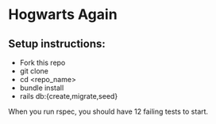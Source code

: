 # Hogwarts Again

## Setup instructions:
  - Fork this repo
  - git clone <repo>
  - cd <repo_name>
  - bundle install
  - rails db:{create,migrate,seed}

When you run rspec, you should have 12 failing tests to start.  

<!-- ```
User Story 1 of 4
As a visitor, 
When I visit '/professors',
I see a list of professors with the following information:
-Name
-Age
-Specialty
(e.g. "Name: Minerva McGonagall, Age: 204, Specialty: Transfiguration")
```
```
User Story 2 of 4
As a visitor, 
When I visit '/professors/:id'
I see a list of the names of the students the professors have.
(e.g. "Neville Longbottom"
      "Hermione Granger"
      "Luna Lovegood")
```
```
User Story 3 of 4
As a visitor,
When I visit '/students'
I see a list of courses and the number of professors each student has.
(e.g. "Draco Malfoy: 5"
      "Nymphadora Tonks: 10")
```
```
User Story 4 of 4
As a visitor, 
When I visit '/professors/:id'
I see the average age of all students for that professor.
(e.g. "Average Age: 14.5")
```
---
### Extension
```
User Story Extension
On all index pages, all information is listed alphabetically. -->
